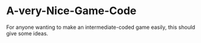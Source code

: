 # A-very-Nice-Game-Code
For anyone wanting to make an intermediate-coded game easily, this should give some ideas.
